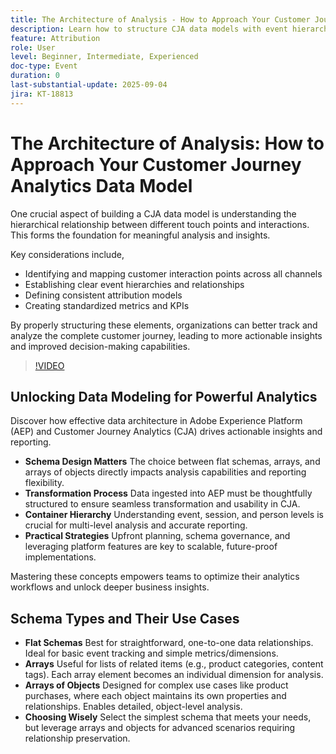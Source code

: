 ```yaml
---
title: The Architecture of Analysis - How to Approach Your Customer Journey Analytics Data Model
description: Learn how to structure CJA data models with event hierarchies, attribution, and KPIs to unlock deeper customer journey insights.
feature: Attribution
role: User
level: Beginner, Intermediate, Experienced
doc-type: Event
duration: 0
last-substantial-update: 2025-09-04
jira: KT-18813
---
```


# The Architecture of Analysis: How to Approach Your Customer Journey Analytics Data Model

One crucial aspect of building a CJA data model is understanding the hierarchical relationship between different touch points and interactions. This forms the foundation for meaningful analysis and insights.

Key considerations include,

* Identifying and mapping customer interaction points across all channels
* Establishing clear event hierarchies and relationships
* Defining consistent attribution models
* Creating standardized metrics and KPIs

By properly structuring these elements, organizations can better track and analyze the complete customer journey, leading to more actionable insights and improved decision-making capabilities.

>[!VIDEO](https://video.tv.adobe.com/v/3471111/?learn=on&enablevpops)

## Unlocking Data Modeling for Powerful Analytics

Discover how effective data architecture in Adobe Experience Platform (AEP) and Customer Journey Analytics (CJA) drives actionable insights and reporting.

* **Schema Design Matters** The choice between flat schemas, arrays, and arrays of objects directly impacts analysis capabilities and reporting flexibility.
* **Transformation Process** Data ingested into AEP must be thoughtfully structured to ensure seamless transformation and usability in CJA.
* **Container Hierarchy** Understanding event, session, and person levels is crucial for multi-level analysis and accurate reporting.
* **Practical Strategies** Upfront planning, schema governance, and leveraging platform features are key to scalable, future-proof implementations.

Mastering these concepts empowers teams to optimize their analytics workflows and unlock deeper business insights.

## Schema Types and Their Use Cases

* **Flat Schemas** Best for straightforward, one-to-one data relationships. Ideal for basic event tracking and simple metrics/dimensions.
* **Arrays** Useful for lists of related items (e.g., product categories, content tags). Each array element becomes an individual dimension for analysis.
* **Arrays of Objects** Designed for complex use cases like product purchases, where each object maintains its own properties and relationships. Enables detailed, object-level analysis.
* **Choosing Wisely** Select the simplest schema that meets your needs, but leverage arrays and objects for advanced scenarios requiring relationship preservation.